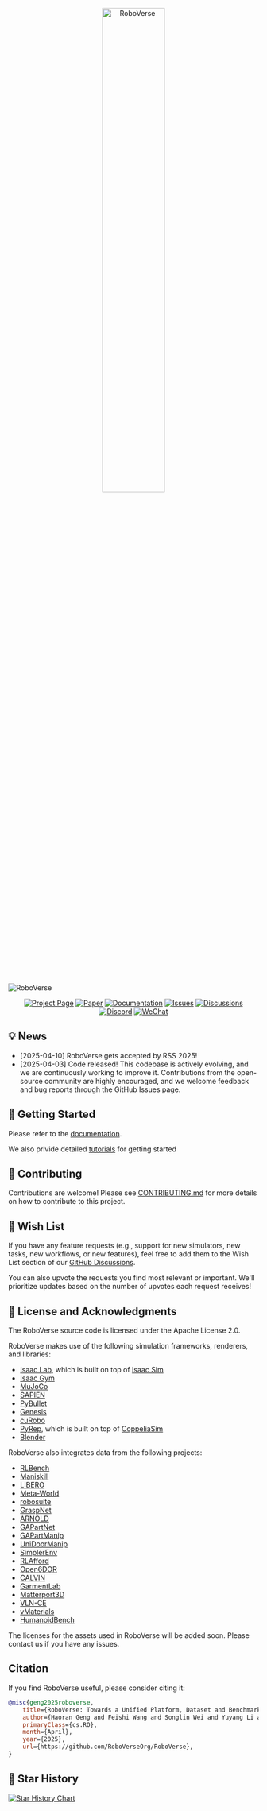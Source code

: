<p align="center">
  <img src="docs/source/_static/RoboVerse86.22.svg" width="50%" alt="RoboVerse">
</p>

![RoboVerse](docs/source/metasim/images/tea.jpg)


<p align="center">
  <a href="https://roboverseorg.github.io"><img src="https://img.shields.io/badge/project-page-brightgreen" alt="Project Page"></a>
  <a href="https://arxiv.org/abs/2504.18904"><img src="https://img.shields.io/badge/paper-preprint-red" alt="Paper"></a>
  <a href="https://roboverse.wiki"><img src="https://img.shields.io/badge/doc-page-orange" alt="Documentation"></a>
  <a href="https://github.com/RoboVerseOrg/RoboVerse/issues"><img src="https://img.shields.io/github/issues/RoboVerseOrg/RoboVerse?color=yellow" alt="Issues"></a>
  <a href="https://github.com/RoboVerseOrg/RoboVerse/discussions"><img src="https://img.shields.io/github/discussions/RoboVerseOrg/RoboVerse?color=blueviolet" alt="Discussions"></a>
  <a href="https://discord.gg/6e2CPVnAD3"><img src="https://img.shields.io/discord/1356345436927168552?logo=discord&color=blue" alt="Discord"></a>
  <a href="docs/source/_static/wechat.jpg"><img src="https://img.shields.io/badge/wechat-QR_code-green" alt="WeChat"></a>
</p>


## 💡 News
- [2025-04-10] RoboVerse gets accepted by RSS 2025!
- [2025-04-03] Code released! This codebase is actively evolving, and we are continuously working to improve it. Contributions from the open-source community are highly encouraged, and we welcome feedback and bug reports through the GitHub Issues page.

## 🚀 Getting Started

Please refer to the [documentation](https://roboverse.wiki/metasim/#).

We also privide detailed [tutorials](https://roboverse.wiki/metasim/get_started/quick_start/0_static_scene) for getting started

## 🥰 Contributing
Contributions are welcome! Please see [CONTRIBUTING.md](./CONTRIBUTING.md) for more details on how to contribute to this project.

## 🎅 Wish List
If you have any feature requests (e.g., support for new simulators, new tasks, new workflows, or new features), feel free to add them to the Wish List section of our [GitHub Discussions](https://github.com/RoboVerseOrg/RoboVerse/discussions/categories/wish-list).

You can also upvote the requests you find most relevant or important. We'll prioritize updates based on the number of upvotes each request receives!

## 📖 License and Acknowledgments

The RoboVerse source code is licensed under the Apache License 2.0.

RoboVerse makes use of the following simulation frameworks, renderers, and libraries:
- [Isaac Lab](https://github.com/isaac-sim/IsaacLab), which is built on top of [Isaac Sim](https://docs.isaacsim.omniverse.nvidia.com/latest/index.html)
- [Isaac Gym](https://developer.nvidia.com/isaac-gym)
- [MuJoCo](https://github.com/google-deepmind/mujoco)
- [SAPIEN](https://github.com/haosulab/SAPIEN)
- [PyBullet](https://github.com/bulletphysics/bullet3)
- [Genesis](https://github.com/Genesis-Embodied-AI/Genesis)
- [cuRobo](https://github.com/NVlabs/curobo)
- [PyRep](https://github.com/stepjam/PyRep), which is built on top of [CoppeliaSim](https://www.coppeliarobotics.com/)
- [Blender](https://www.blender.org/)

RoboVerse also integrates data from the following projects:
- [RLBench](https://github.com/stepjam/RLBench)
- [Maniskill](https://github.com/haosulab/ManiSkill)
- [LIBERO](https://github.com/Lifelong-Robot-Learning/LIBERO)
- [Meta-World](https://github.com/Farama-Foundation/Metaworld)
- [robosuite](https://github.com/ARISE-Initiative/robosuite)
- [GraspNet](https://graspnet.net/)
- [ARNOLD](https://arnold-benchmark.github.io/)
- [GAPartNet](https://github.com/PKU-EPIC/GAPartNet)
- [GAPartManip](https://arxiv.org/abs/2411.18276)
- [UniDoorManip](https://github.com/sectionZ6/UniDoorManip)
- [SimplerEnv](https://github.com/simpler-env/SimplerEnv)
- [RLAfford](https://github.com/hyperplane-lab/RLAfford)
- [Open6DOR](https://github.com/Selina2023/Open6DOR)
- [CALVIN](https://github.com/mees/calvin)
- [GarmentLab](https://github.com/GarmentLab/GarmentLab)
- [Matterport3D](https://github.com/niessner/Matterport)
- [VLN-CE](https://github.com/jacobkrantz/VLN-CE)
- [vMaterials](https://developer.nvidia.com/vmaterials)
- [HumanoidBench](https://github.com/carlosferrazza/humanoid-bench)

The licenses for the assets used in RoboVerse will be added soon. Please contact us if you have any issues.

## Citation
If you find RoboVerse useful, please consider citing it:
```bibtex
@misc{geng2025roboverse,
    title={RoboVerse: Towards a Unified Platform, Dataset and Benchmark for Scalable and Generalizable Robot Learning},
    author={Haoran Geng and Feishi Wang and Songlin Wei and Yuyang Li and Bangjun Wang and Boshi An and Charlie Tianyue Cheng and Haozhe Lou and Peihao Li and Yen-Jen Wang and Yutong Liang and Dylan Goetting and Chaoyi Xu and Haozhe Chen and Yuxi Qian and Yiran Geng and Jiageng Mao and Weikang Wan and Mingtong Zhang and Jiangran Lyu and Siheng Zhao and Jiazhao Zhang and Jialiang Zhang and Chengyang Zhao and Haoran Lu and Yufei Ding and Ran Gong and Yuran Wang and Yuxuan Kuang and Ruihai Wu and Baoxiong Jia and Carlo Sferrazza and Hao Dong and Siyuan Huang and Koushil Sreenath and Yue Wang and Jitendra Malik and Pieter Abbeel}, year={2025},
    primaryClass={cs.RO},
    month={April},
    year={2025},
    url={https://github.com/RoboVerseOrg/RoboVerse},
}
```

## 🌟 Star History

[![Star History Chart](https://api.star-history.com/svg?repos=RoboVerseOrg/RoboVerse&type=Timeline)](https://www.star-history.com/#RoboVerseOrg/RoboVerse&Timeline)
